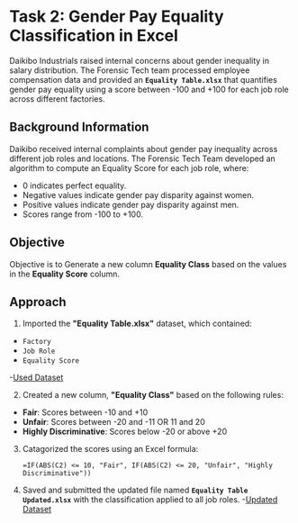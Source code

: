 # Task 2: Gender Pay Equality Classification in Excel

Daikibo Industrials raised internal concerns about gender inequality in salary distribution. The Forensic Tech team processed employee compensation data and provided an **`Equality Table.xlsx`** that quantifies gender pay equality using a score between -100 and +100 for each job role across different factories.

## Background Information
Daikibo received internal complaints about gender pay inequality across different job roles and locations. The Forensic Tech Team developed an algorithm to compute an Equality Score for each job role, where:

- 0 indicates perfect equality.
- Negative values indicate gender pay disparity against women.
- Positive values indicate gender pay disparity against men.
- Scores range from -100 to +100.

## Objective

Objective is to Generate a new column **Equality Class** based on the values in the **Equality Score** column.

## Approach

1. Imported the **"Equality Table.xlsx"** dataset, which contained:
  - `Factory`
  - `Job Role`
  - `Equality Score`

-<a href="https://github.com/kalim-git/Deloitte-Data-Analytics-Virtual-Internship/blob/main/Task%20II/Task%205%20Equality%20Table.xlsx">Used Dataset<a/>

2. Created a new column, **"Equality Class"** based on the following rules:

  - **Fair**: Scores between -10 and +10
  - **Unfair**: Scores between -20 and -11 OR 11 and 20
  - **Highly Discriminative**: Scores below -20 or above +20

3. Catagorized the scores using an Excel formula:

   `=IF(ABS(C2) <= 10, "Fair", IF(ABS(C2) <= 20, "Unfair", "Highly Discriminative"))`

4. Saved and submitted the updated file named **`Equality Table Updated.xlsx`** with the classification applied to all job roles.
-<a href="https://github.com/kalim-git/Deloitte-Data-Analytics-Virtual-Internship/blob/main/Task%20II/Task%205%20Equality%20Table%20-%20Updated.xlsx">Updated Dataset<a/>
